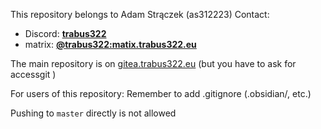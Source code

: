 This repository belongs to Adam Strączek (as312223)
Contact:
- Discord: [**trabus322**](https://discord.com/users/247381425228218368)
- matrix: [**@trabus322:matix.trabus322.eu**](https://matrix.to/#/@trabus322:matrix.trabus322.eu)

The main repository is on [gitea.trabus322.eu](https://gitea.trabus322.eu/trabus322/polslObsidian) (but you have to ask for accessgit )

For users of this repository:
Remember to add .gitignore (.obsidian/, etc.)

Pushing to `master` directly is not allowed